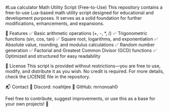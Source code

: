 #Lua calculator
Math Utility Script (Free-to-Use)
This repository contains a free-to-use Lua-based math utility script designed for educational and development purposes. It serves as a solid foundation for further modifications, enhancements, and expansions.

🔹 Features
✅ Basic arithmetic operations (+, -, *, /)
✅ Trigonometric functions (sin, cos, tan)
✅ Square root, logarithms, and exponentiation
✅ Absolute value, rounding, and modulus calculations
✅ Random number generation
✅ Factorial and Greatest Common Divisor (GCD) functions
✅ Optimized and structured for easy readability

📜 License
This script is provided without restrictions—you are free to use, modify, and distribute it as you wish. No credit is required. For more details, check the LICENSE file in the repository.

📬 Contact
💬 Discord: noahtjee
🐙 GitHub: mrnonoah0

Feel free to contribute, suggest improvements, or use this as a base for your own projects! 🚀


